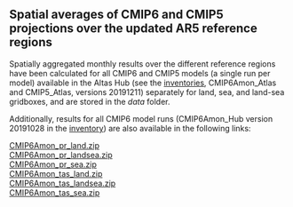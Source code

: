 ## Spatial averages of CMIP6 and CMIP5 projections over the updated AR5 reference regions

Spatially aggregated monthly results over the different reference regions have been calculated for all CMIP6 and CMIP5 models (a single run per model) available in the Altas Hub (see the [inventories](https://github.com/SantanderMetGroup/IPCC-Atlas/tree/devel/AtlasHub-inventory), CMIP6Amon_Atlas and CMIP5_Atlas, versions 20191211) separately for land, sea, and land-sea gridboxes, and are stored in the *data* folder.

Additionally, results for all CMIP6 model runs (CMIP6Amon_Hub version 20191028 in the [inventory](https://github.com/SantanderMetGroup/IPCC-Atlas/tree/devel/AtlasHub-inventory/Hub/)) are also available in the following links:

[CMIP6Amon_pr_land.zip](http://meteo.unican.es/work/IPCC_Atlas/regional_means/CMIP6Amon_pr_land.zip)\
[CMIP6Amon_pr_landsea.zip](http://meteo.unican.es/work/IPCC_Atlas/regional_means/CMIP6Amon_pr_landsea.zip)\
[CMIP6Amon_pr_sea.zip](http://meteo.unican.es/work/IPCC_Atlas/regional_means/CMIP6Amon_pr_sea.zip)\
[CMIP6Amon_tas_land.zip](http://meteo.unican.es/work/IPCC_Atlas/regional_means/CMIP6Amon_tas_land.zip)\
[CMIP6Amon_tas_landsea.zip](http://meteo.unican.es/work/IPCC_Atlas/regional_means/CMIP6Amon_tas_landsea.zip)\
[CMIP6Amon_tas_sea.zip](http://meteo.unican.es/work/IPCC_Atlas/regional_means/CMIP6Amon_tas_sea.zip)
